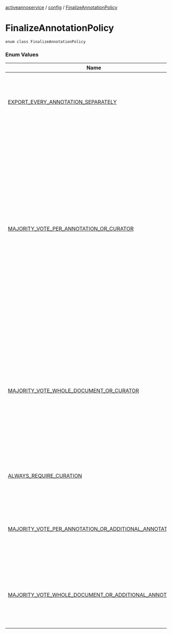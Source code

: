 [activeannoservice](../../index.md) / [config](../index.md) / [FinalizeAnnotationPolicy](./index.md)

# FinalizeAnnotationPolicy

`enum class FinalizeAnnotationPolicy`

### Enum Values

| Name | Summary |
|---|---|
| [EXPORT_EVERY_ANNOTATION_SEPARATELY](-e-x-p-o-r-t_-e-v-e-r-y_-a-n-n-o-t-a-t-i-o-n_-s-e-p-a-r-a-t-e-l-y.md) | Don't merge annotations, export every single one created by annotators. No automatic curation requests. |
| [MAJORITY_VOTE_PER_ANNOTATION_OR_CURATOR](-m-a-j-o-r-i-t-y_-v-o-t-e_-p-e-r_-a-n-n-o-t-a-t-i-o-n_-o-r_-c-u-r-a-t-o-r.md) | for 1 annotator: will automatically be finalized for 2 annotator: identical answers: finalized, else curator for 3 annotator: identical answers: finalized, 2+ identical answers for every annotation: finalized, else curator for 4 annotator: identical answers: finalized, 3+ identical answers for every annotation: finalized, else curator ... |
| [MAJORITY_VOTE_WHOLE_DOCUMENT_OR_CURATOR](-m-a-j-o-r-i-t-y_-v-o-t-e_-w-h-o-l-e_-d-o-c-u-m-e-n-t_-o-r_-c-u-r-a-t-o-r.md) | for 1 annotator: will automatically be finalized for 2 annotator: identical answers: finalized, else curator for 3 annotator: identical answers: finalized, else curator for 4 annotator: identical answers: finalized, else curator |
| [ALWAYS_REQUIRE_CURATION](-a-l-w-a-y-s_-r-e-q-u-i-r-e_-c-u-r-a-t-i-o-n.md) | Always require curation, even on full agreement of annotators |
| [MAJORITY_VOTE_PER_ANNOTATION_OR_ADDITIONAL_ANNOTATOR](-m-a-j-o-r-i-t-y_-v-o-t-e_-p-e-r_-a-n-n-o-t-a-t-i-o-n_-o-r_-a-d-d-i-t-i-o-n-a-l_-a-n-n-o-t-a-t-o-r.md) | On disagreement, instead of curation, ask another annotator (if no more annotators exist, ask curator) |
| [MAJORITY_VOTE_WHOLE_DOCUMENT_OR_ADDITIONAL_ANNOTATOR](-m-a-j-o-r-i-t-y_-v-o-t-e_-w-h-o-l-e_-d-o-c-u-m-e-n-t_-o-r_-a-d-d-i-t-i-o-n-a-l_-a-n-n-o-t-a-t-o-r.md) | On disagreement, instead of curation, ask another annotator (if no more annotators exist, ask curator) |
